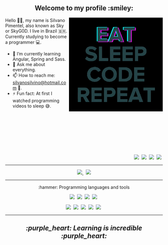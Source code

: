 <h2 align="center" >Welcome to my profile :smiley:</h2>

<p>

  <img width=300 align="right"  src="programming.gif" />

  Hello 👋🏾, my name is Silvano Pimentel, also known as Sky or SkyG0D. I live in Brazil :brazil:.  
  Currently studying to become a programmer :computer:.


  - 🌱 I’m currently learning Angular, Spring and Sass.
  - 💬 Ask me about everything.
  - 📫 How to reach me: silvanosilvino@hotmail.com :email:.
  - ⚡ Fun fact: At first I watched programming videos to sleep :sweat_smile:.

  <br />
  <br />
  <br />
  <br />
  <br />
  <br />
  <br />

  <p align="right" >
    <img src="https://img.shields.io/badge/-Github-191919?&style=for-the-badge&logo=Github" />&nbsp;
    <img src="https://img.shields.io/badge/-Discord-7289DA?&style=for-the-badge&logo=Discord&logoColor=fff" />&nbsp;
    <img src="https://img.shields.io/badge/-CodePen-191919?&style=for-the-badge&logo=CodePen" />&nbsp;
    <img src="https://img.shields.io/badge/-Twitter-fff?&style=for-the-badge&logo=Twitter" />&nbsp;
  </p> 
  
</p>

---

<p align="center" >
  <a href="https://github.com/anuraghazra/github-readme-stats" >
    <img width=400 src="https://github-readme-stats.vercel.app/api?username=SkyG0D&show_icons=true&theme=dracula" />
  </a> &nbsp;

  <a href="https://github.com/anuraghazra/github-readme-stats" >
    <img width=335 src="https://github-readme-stats.vercel.app/api/top-langs/?username=SkyG0D&show_icons=true&theme=dracula&layout=compact" />
  </a>  
</p>

---

<p>
  
   <p align="center" >:hammer: Programming languages and tools</p>
  
   <p align="center">
    <img src="https://img.shields.io/badge/-Java-ff79c6?style=flat-square&logo=appveyor&logo=Java&logoColor=fff" />&nbsp;
    <img src="https://img.shields.io/badge/-Spring-bd93f9?style=flat-square&logo=Spring&logoColor=fff" />&nbsp;
    <img src="https://img.shields.io/badge/-JavaScript-ff79c6?style=flat-square&logo=JavaScript&logoColor=fff" />&nbsp;
    <img src="https://img.shields.io/badge/-TypeScript-bd93f9?style=flat-square&logo=TypeScript&logoColor=fff" />&nbsp;
   </p>
  
   <p align="center">
    <img src="https://img.shields.io/badge/-HTML5-ff79c6?style=flat-square&logo=HTML5&logoColor=fff" />&nbsp;
    <img src="https://img.shields.io/badge/-CSS3-ff79c6?style=flat-square&logo=CSS3&logoColor=fff" />&nbsp;
    <img src="https://img.shields.io/badge/-Sass-bd93f9?style=flat-square&logo=Sass&logoColor=fff" />&nbsp;
    <img src="https://img.shields.io/badge/-MySql-bd93f9?style=flat-square&logo=MySql&logoColor=fff" />&nbsp;
    <img src="https://img.shields.io/badge/-Git-bd93f9?style=flat-square&logo=Git&logoColor=fff" />&nbsp;
   </p>
<p>

---

<h2 align="center" ><i>:purple_heart: Learning is incredible :purple_heart:</i></h2>
